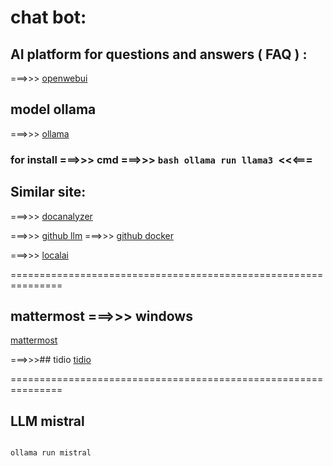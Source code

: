 # chat bot:


## AI platform for questions and answers ( FAQ ) :
===>>> [openwebui](https://openwebui.com)

## model ollama
===>>> [ollama](https://ollama.com/download/windows)

### for install ===>>> cmd ===>>> ```bash ollama run llama3 ```<<<=== 

## Similar site:
===>>> [docanalyzer](DocAnalyzer.ai)

===>>> [github llm](https://github.com/mintplex-labs/anything-llm)   ===>>> [github docker](https://github.com/Mintplex-Labs/anything-llm/blob/master/docker/HOW_TO_USE_DOCKER.md)

===>>> [localai](https://localai.io/basics/getting_started/)


===============================================================

## mattermost  ===>>> windows
[mattermost](https://mattermost.com/download/)


===>>>## tidio
[tidio](https://www.tidio.com/0)

===============================================================

## LLM mistral


```bash

ollama run mistral

```

